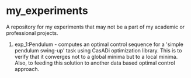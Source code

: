# my_experiments
A repository for my experiments that may not be a part of my academic or professional projects.

1) exp_1:Pendulum - computes an optimal control sequence for a 'simple pendulum swing-up' task using CasADi optimization library. This is to verify that
              it converges not to a global minima but to a local minima. Also, to feeding this solution to another data based optimal 
              control approach.
